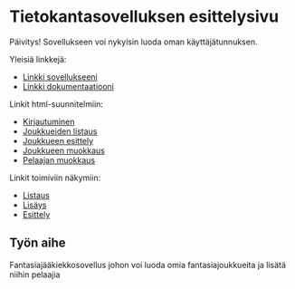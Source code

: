 # Tietokantasovelluksen esittelysivu

Päivitys!
Sovellukseen voi nykyisin luoda oman käyttäjätunnuksen. 

Yleisiä linkkejä:

* [Linkki sovellukseeni](http://vpyry.users.cs.helsinki.fi/tsoha)
* [Linkki dokumentaatiooni](https://github.com/PyryV/Tsoha-Bootstrap/blob/master/doc/Tietokantasovellus(2).pdf)

Linkit html-suunnitelmiin:
* [Kirjautuminen](http://vpyry.users.cs.helsinki.fi/tsoha/login)
* [Joukkueiden listaus](http://vpyry.users.cs.helsinki.fi/tsoha/joukkueet)
* [Joukkueen esittely](http://vpyry.users.cs.helsinki.fi/tsoha/joukkueet/1)
* [Joukkueen muokkaus](http://vpyry.users.cs.helsinki.fi/tsoha/joukkueet/1/muokkaus)
* [Pelaajan muokkaus](http://vpyry.users.cs.helsinki.fi/tsoha/joukkueet/1/pelaajamuokkaus)

Linkit toimiviin näkymiin:
* [Listaus](http://vpyry.users.cs.helsinki.fi/tsoha/pelaajat)
* [Lisäys](http://vpyry.users.cs.helsinki.fi/tsoha/pelaajat/uusi)
* [Esittely](http://vpyry.users.cs.helsinki.fi/tsoha/pelaajat/4)

## Työn aihe

Fantasiajääkiekkosovellus johon voi luoda omia fantasiajoukkueita ja lisätä niihin pelaajia
